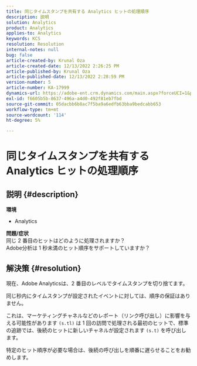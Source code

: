 ```yaml
---
title: 同じタイムスタンプを共有する Analytics ヒットの処理順序
description: 説明
solution: Analytics
product: Analytics
applies-to: Analytics
keywords: KCS
resolution: Resolution
internal-notes: null
bug: false
article-created-by: Krunal Oza
article-created-date: 12/13/2022 2:26:25 PM
article-published-by: Krunal Oza
article-published-date: 12/13/2022 2:28:59 PM
version-number: 5
article-number: KA-17999
dynamics-url: https://adobe-ent.crm.dynamics.com/main.aspx?forceUCI=1&pagetype=entityrecord&etn=knowledgearticle&id=c59aec1b-f27a-ed11-81ac-6045bd006b3d
exl-id: f6605b5b-8637-496a-a4d0-492f81eb7fbd
source-git-commit: 05dacbb6b8ac7f5ba9a6edfb63bba9bedcabb653
workflow-type: tm+mt
source-wordcount: '114'
ht-degree: 5%

---
```


# 同じタイムスタンプを共有する Analytics ヒットの処理順序

## 説明 {#description}

<b>環境</b>
- Analytics



<b>問題/症状</b><br>同じ 2 番目のヒットはどのように処理されますか？<br>Adobe分析は 1 秒未満のヒット順序をサポートしていますか？

## 解決策 {#resolution}


現在、Adobe Analyticsは、2 番目のレベルでタイムスタンプを切り捨てます。

同じ秒内にタイムスタンプが設定されたイベントに対しては、順序の保証はありません。

これは、マーケティングチャネルなどのレポート（リンク呼び出し）に影響を与える可能性があります `(s.tl)` は 1 回の訪問で処理される最初のヒットで、標準の追跡では、後続のヒットに新しいチャネルが設定されます `(s.t)` を呼び出します。

特定のヒット順序が必要な場合は、後続の呼び出しを順番に遅らせることをお勧めします。
